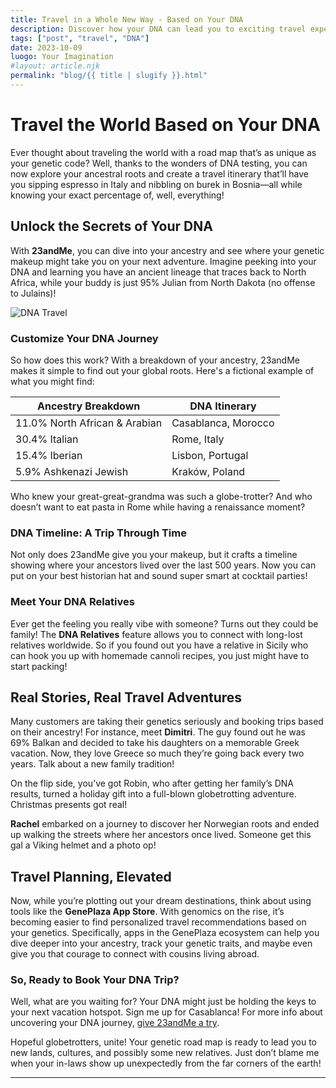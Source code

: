 ```yaml
---
title: Travel in a Whole New Way - Based on Your DNA
description: Discover how your DNA can lead you to exciting travel experiences and connect you with your heritage.
tags: ["post", "travel", "DNA"]
date: 2023-10-09
luogo: Your Imagination
#layout: article.njk
permalink: "blog/{{ title | slugify }}.html"
---
```


# Travel the World Based on Your DNA

Ever thought about traveling the world with a road map that’s as unique as your genetic code? Well, thanks to the wonders of DNA testing, you can now explore your ancestral roots and create a travel itinerary that’ll have you sipping espresso in Italy and nibbling on burek in Bosnia—all while knowing your exact percentage of, well, everything! 

## Unlock the Secrets of Your DNA

With **23andMe**, you can dive into your ancestry and see where your genetic makeup might take you on your next adventure. Imagine peeking into your DNA and learning you have an ancient lineage that traces back to North Africa, while your buddy is just 95% Julian from North Dakota (no offense to Julains)! 

![DNA Travel](https://www.23andme.com/static/img/dna-travel/grace.9a36fd3b3c0d.png)

### Customize Your DNA Journey

So how does this work? With a breakdown of your ancestry, 23andMe makes it simple to find out your global roots. Here's a fictional example of what you might find:

| Ancestry Breakdown | DNA Itinerary              |
|---------------------|----------------------------|
| 11.0% North African & Arabian | Casablanca, Morocco   |
| 30.4% Italian       | Rome, Italy                |
| 15.4% Iberian       | Lisbon, Portugal           |
| 5.9% Ashkenazi Jewish | Kraków, Poland           |

Who knew your great-great-grandma was such a globe-trotter? And who doesn’t want to eat pasta in Rome while having a renaissance moment? 

### DNA Timeline: A Trip Through Time

Not only does 23andMe give you your makeup, but it crafts a timeline showing where your ancestors lived over the last 500 years. Now you can put on your best historian hat and sound super smart at cocktail parties!

### Meet Your DNA Relatives

Ever get the feeling you really vibe with someone? Turns out they could be family! The **DNA Relatives** feature allows you to connect with long-lost relatives worldwide. So if you found out you have a relative in Sicily who can hook you up with homemade cannoli recipes, you just might have to start packing!

## Real Stories, Real Travel Adventures

Many customers are taking their genetics seriously and booking trips based on their ancestry! For instance, meet **Dimitri**. The guy found out he was 69% Balkan and decided to take his daughters on a memorable Greek vacation. Now, they love Greece so much they’re going back every two years. Talk about a new family tradition! 

On the flip side, you’ve got Robin, who after getting her family’s DNA results, turned a holiday gift into a full-blown globetrotting adventure. Christmas presents got real! 

**Rachel** embarked on a journey to discover her Norwegian roots and ended up walking the streets where her ancestors once lived. Someone get this gal a Viking helmet and a photo op!

## Travel Planning, Elevated

Now, while you’re plotting out your dream destinations, think about using tools like the **GenePlaza App Store**. With genomics on the rise, it’s becoming easier to find personalized travel recommendations based on your genetics. Specifically, apps in the GenePlaza ecosystem can help you dive deeper into your ancestry, track your genetic traits, and maybe even give you that courage to connect with cousins living abroad.

### So, Ready to Book Your DNA Trip?

Well, what are you waiting for? Your DNA might just be holding the keys to your next vacation hotspot. Sign me up for Casablanca! For more info about uncovering your DNA journey, [give 23andMe a try](https://www.23andme.com/dna-travel/).

Hopeful globetrotters, unite! Your genetic road map is ready to lead you to new lands, cultures, and possibly some new relatives. Just don’t blame me when your in-laws show up unexpectedly from the far corners of the earth!

---